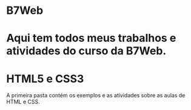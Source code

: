 # B7Web
# Aqui tem todos meus trabalhos e atividades do curso da B7Web.

# HTML5 e CSS3

A primeira pasta contém os exemplos e as atividades sobre as aulas de HTML e CSS.
